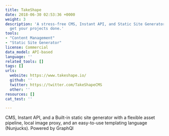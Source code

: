 ```yaml
---
title: TakeShape
date: 2018-06-30 02:53:36 +0000
weight: 3
description: 'A stress-free CMS, Instant API, and Static Site Generator to help you
  get your projects done.'
tools:
- "Content Management"
- "Static Site Generator"
license: Commercial
data_model: API-based
language: ''
related_tools: []
tags: []
urls:
  website: https://www.takeshape.io/
  github: ''
  twitter: https://twitter.com/TakeShapeCMS
  other: ''
resources: []
cat_test: ''

---
```

CMS, Instant API, and a Built-in static site generator with a flexible asset pipeline, local image proxy, and an easy-to-use templating language (Nunjucks). Powered by GraphQl